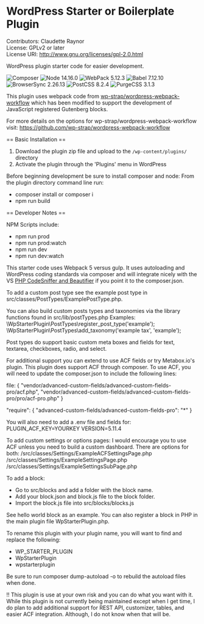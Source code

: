 # WordPress Starter or Boilerplate Plugin
Contributors: Claudette Raynor \
License: GPLv2 or later \
License URI: http://www.gnu.org/licenses/gpl-2.0.html

WordPress plugin starter code for easier development.

![Composer](https://img.shields.io/badge/Composer-brightgreen)
![Node 14.16.0](https://img.shields.io/badge/Node-14.16.0-brightgreen)
![WebPack 5.12.3](https://img.shields.io/badge/WebPack-5.12.3-brightgreen)
![Babel 7.12.10](https://img.shields.io/badge/Babel-7.12.10-brightgreen)
![BrowserSync 2.26.13](https://img.shields.io/badge/BrowserSync-2.26.13-brightgreen)
![PostCSS 8.2.4](https://img.shields.io/badge/PostCSS-8.2.4-brightgreen)
![PurgeCSS 3.1.3](https://img.shields.io/badge/PurgeCSS-3.1.3-brightgreen)

This plugin uses webpack code from [wp-strap/wordpress-webpack-workflow](https://github.com/wp-strap/wordpress-webpack-workflow) which has been modified to support the development of JavaScript registered Gutenberg blocks. 

For more details on the options for wp-strap/wordpress-webpack-workflow visit:
https://github.com/wp-strap/wordpress-webpack-workflow


== Basic Installation ==

1. Download the plugin zip file and upload to the `/wp-content/plugins/` directory
2. Activate the plugin through the 'Plugins' menu in WordPress

Before beginning development be sure to install composer and node:
From the plugin directory command line run: 
- composer install or composer i
- npm run build


== Developer Notes == 

NPM Scripts include: 
- npm run prod
- npm run prod:watch 
- npm run dev
- npm run dev:watch

This starter code uses Webpack 5 versus gulp. It uses autoloading and WordPress coding standards via composer and will integrate nicely with the VS [PHP CodeSniffer and Beautifier](https://marketplace.visualstudio.com/items?itemName=ValeryanM.vscode-phpsab) if you point it to the composer.json.

To add a custom post type see the example post type in src/classes/PostTypes/ExamplePostType.php. 

You can also build custom posts types and taxonomies via the library functions found in src/lib/postTypes.php
Examples:
\WpStarterPlugin\PostTypes\register_post_type('example');\
\WpStarterPlugin\PostTypes\add_taxonomy('example tax', 'example');

Post types do support basic custom meta boxes and fields for text, textarea, checkboxes, radio, and select.

For additional support you can extend to use ACF fields or try Metabox.io's plugin. 
This plugin does support ACF through composer. To use ACF, you will need to update the composer.json to include the following lines: 

file: {
	"vendor/advanced-custom-fields/advanced-custom-fields-pro/acf.php",
	"vendor/advanced-custom-fields/advanced-custom-fields-pro/pro/acf-pro.php"
}

"require": {
	"advanced-custom-fields/advanced-custom-fields-pro": "*"
}

You will also need to add a .env file and fields for: 
PLUGIN_ACF_KEY=YOURKEY
VERSION=5.11.4

To add custom settings or options pages: 
I would encourage you to use ACF unless you need to build a custom dashboard. There are options for both: 
/src/classes/Settings/ExampleACFSettingsPage.php
/src/classes/Settings/ExampleSettingsPage.php
/src/classes/Settings/ExampleSettingsSubPage.php

To add a block: 
- Go to src/blocks and add a folder with the block name. 
- Add your block.json and block.js file to the block folder.
- Import the block.js file into src/blocks/blocks.js

See hello world block as an example. You can also register a block in PHP in the main plugin file WpStarterPlugin.php.

To rename this plugin with your plugin name, you will want to find and replace the following: 
- WP_STARTER_PLUGIN
- WpStarterPlugin
- wpstarterplugin

Be sure to run composer dump-autoload -o to rebuild the autoload files when done.

!! This plugin is use at your own risk and you can do what you want with it. While this plugin is not currently being maintained except when I get time, I do plan to add additional support for REST API, customizer, tables, and easier ACF integration. Although, I do not know when that will be.
